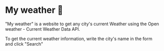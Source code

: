 # My weather 🌅

"My weather" is a website to get any city's current Weather using the Open weather - Current Weather Data API.

To get the current weather information, write the city's name in the form and click "Search"
